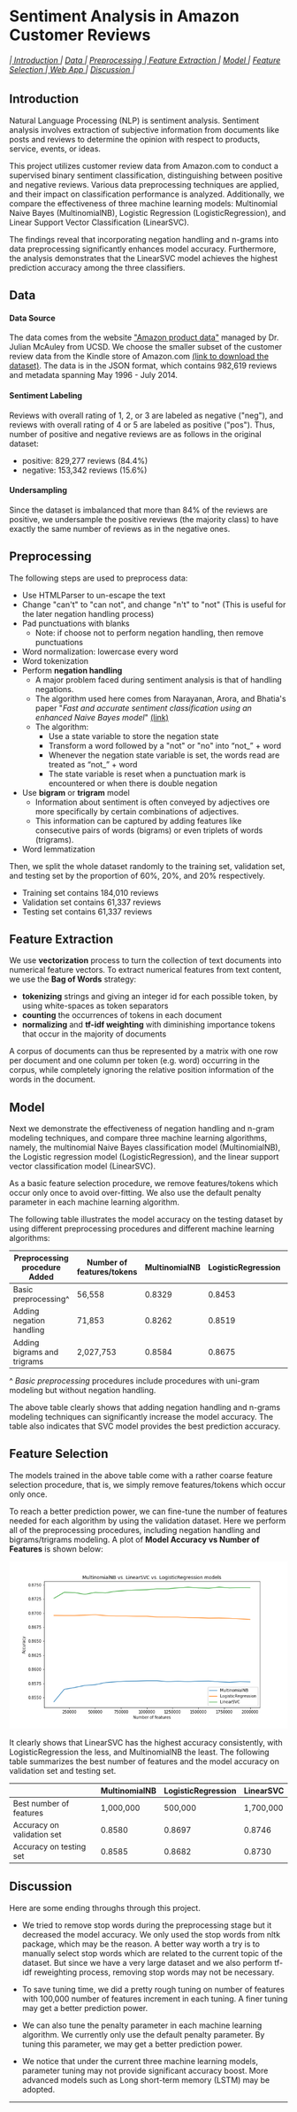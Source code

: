 # Sentiment Analysis in Amazon Customer Reviews

###### |<a href='#1'> Introduction </a> | <a href='#2'> Data </a> | <a href='#3'> Preprocessing </a> |<a href='#4'> Feature Extraction </a>| <a href='#5'> Model </a> | <a href='#6'> Feature Selection </a> |<a href='#7'> Web App </a>| <a href='#8'> Discussion </a> |


<a id='1'></a>
## Introduction

Natural Language Processing (NLP) is sentiment analysis. Sentiment analysis involves extraction of subjective information from documents like posts and reviews to determine the opinion with respect to products, service, events, or ideas.

This project utilizes customer review data from Amazon.com to conduct a supervised binary sentiment classification, distinguishing between positive and negative reviews. Various data preprocessing techniques are applied, and their impact on classification performance is analyzed. Additionally, we compare the effectiveness of three machine learning models: Multinomial Naive Bayes (MultinomialNB), Logistic Regression (LogisticRegression), and Linear Support Vector Classification (LinearSVC).

The findings reveal that incorporating negation handling and n-grams into data preprocessing significantly enhances model accuracy. Furthermore, the analysis demonstrates that the LinearSVC model achieves the highest prediction accuracy among the three classifiers.

<a id='2'></a>
## Data

#### Data Source
The data comes from the website ["Amazon product data"](http://jmcauley.ucsd.edu/data/amazon/) managed by Dr. Julian McAuley from UCSD. We choose the smaller subset of the customer review data from the Kindle store of Amazon.com [(link to download the dataset)](http://snap.stanford.edu/data/amazon/productGraph/categoryFiles/reviews_Kindle_Store_5.json.gz). The data is in the JSON format, which contains 982,619 reviews and metadata spanning May 1996 - July 2014. 

#### Sentiment Labeling
Reviews with overall rating of 1, 2, or 3 are labeled as negative ("neg"), and reviews with overall rating of 4 or 5 are labeled as positive ("pos"). Thus, number of positive and negative reviews are as follows in the original dataset:

* positive: 829,277 reviews (84.4%)
* negative: 153,342 reviews (15.6%)

#### Undersampling

Since the dataset is imbalanced that more than 84% of the reviews are positive, we undersample the positive reviews (the majority class) to have exactly the same number of reviews as in the negative ones.



<a id='3'></a>
## Preprocessing  

The following steps are used to preprocess data:

* Use HTMLParser to un-escape the text
* Change "can't" to "can not", and change "n't" to "not" (This is useful for the later negation handling process)
* Pad punctuations with blanks
  * Note: if choose not to perform negation handling, then remove punctuations
* Word normalization: lowercase every word
* Word tokenization
* Perform **negation handling**
  * A major problem faced during sentiment analysis is that of handling negations.
  * The algorithm used here comes from Narayanan, Arora, and Bhatia's paper "*Fast and accurate sentiment classification using an
enhanced Naive Bayes model*" [(link)](https://arxiv.org/abs/1305.6143)
  * The algorithm:
    * Use a state variable to store the negation state
    * Transform a word followed by a "not" or "no" into “not_” + word
    * Whenever the negation state variable is set, the words read are treated as “not_” + word
    * The state variable is reset when a punctuation mark is encountered or when there is double negation
* Use **bigram** or **trigram** model
  * Information about sentiment is often conveyed by adjectives ore more specifically by certain combinations of adjectives. 
  * This information can be captured by adding features like consecutive pairs of words (bigrams) or even triplets of words (trigrams).
* Word lemmatization

Then, we split the whole dataset randomly to the training set, validation set, and testing set by the proportion of 60%, 20%, and 20% respectively.
* Training set contains 184,010 reviews
* Validation set contains 61,337 reviews
* Testing set contains 61,337 reviews

<a id='4'></a>
## Feature Extraction

We use **vectorization** process to turn the collection of text documents into numerical feature vectors.
To extract numerical features from text content, we use the **Bag of Words** strategy:  

* **tokenizing** strings and giving an integer id for each possible token, by using white-spaces as token separators
* **counting** the occurrences of tokens in each document
* **normalizing** and **tf-idf weighting** with diminishing importance tokens that occur in the majority of documents

A corpus of documents can thus be represented by a matrix with one row per document and one column per token (e.g. word) occurring in the corpus, while completely ignoring the relative position information of the words in the document.

<a id='5'></a>
## Model

Next we demonstrate the effectiveness of negation handling and n-gram modeling techniques, and compare three machine learning algorithms, namely, the multinomial Naive Bayes classification model (MultinomialNB), the Logistic regression model (LogisticRegression), and the linear support vector classification model (LinearSVC).  

As a basic feature selection procedure, we remove features/tokens which occur only once to avoid over-fitting. We also use the default penalty parameter in each machine learning algorithm.  

The following table illustrates the model accuracy on the testing dataset by using different preprocessing procedures and different machine learning algorithms:

|Preprocessing procedure Added 	| Number of features/tokens | MultinomialNB  	| LogisticRegression  	| LinearSVC  	|
|---	                    |---	                    |---	            |---	                | ---           |
|Basic preprocessing^       | 56,558                    | 0.8329  	        | 0.8453   	            | 0.8485     	|
|Adding negation handling   | 71,853                    | 0.8262         	| 0.8519              	| 0.8562     	|
|Adding bigrams and trigrams| 2,027,753                 | 0.8584         	| 0.8675              	| 0.8731     	|

^ *Basic preprocessing* procedures include procedures with uni-gram modeling but without negation handling. 

The above table clearly shows that adding negation handling and n-grams modeling techniques can significantly increase the model accuracy. The table also indicates that SVC model provides the best prediction accuracy. 

<a id='6'></a>
## Feature Selection

The models trained in the above table come with a rather coarse feature selection procedure, that is, we simply remove features/tokens which occur only once.  

To reach a better prediction power, we can fine-tune the number of features needed for each algorithm by using the validation dataset. Here we perform all of the preprocessing procedures, including negation handling and bigrams/trigrams modeling. A plot of **Model Accuracy vs Number of Features** is shown below:

![table](model_accuracy.png?raw=true "Title")

It clearly shows that LinearSVC has the highest accuracy consistently, with LogisticRegression the less, and MultinomialNB the least. The following table summarizes the best number of features and the model accuracy on validation set and testing set.

|                          	| MultinomialNB  	| LogisticRegression  	| LinearSVC  	|
|---	                       |---	             |---	                  |---	         |
|Best number of features    | 1,000,000  	    | 500,000   	          | 1,700,000  	|
|Accuracy on validation set | 0.8580          | 0.8697              	| 0.8746     	|
|Accuracy on testing set    | 0.8585          | 0.8682              	| 0.8730     	|



<a id='7'></a>

## Discussion 
Here are some ending throughs through this project.

* We tried to remove stop words during the preprocessing stage but it decreased the model accuracy. We only used the stop words from nltk package, which may be the reason. A better way worth a try is to manually select stop words which are related to the current topic of the dataset. But since we have a very large dataset and we also perform tf-idf reweighting process, removing stop words may not be necessary. 

* To save tuning time, we did a pretty rough tuning on number of features with 100,000 number of features increment in each tuning. A finer tuning may get a better prediction power.

* We can also tune the penalty parameter in each machine learning algorithm. We currently only use the default penalty parameter. By tuning this parameter, we may get a better prediction power.

* We notice that under the current three machine learning models, parameter tuning may not provide significant accuracy boost. More advanced models such as Long short-term memory (LSTM) may be adopted. 


---

